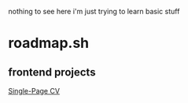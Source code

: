 nothing to see here i'm just trying to learn basic stuff
# roadmap.sh
## frontend projects
[Single-Page CV](https://roadmap.sh/projects/single-page-cv)
